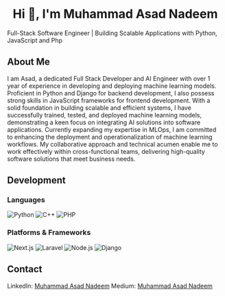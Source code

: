 <h1 align="center">Hi 👋, I'm Muhammad Asad Nadeem </h1>
Full-Stack Software Engineer | Building Scalable Applications with Python, JavaScript and Php

## About Me
I am Asad, a dedicated Full Stack Developer and AI Engineer with over 1 year of experience in developing and deploying machine learning models. Proficient in Python and Django for backend development, I also possess strong skills in JavaScript frameworks for frontend development. With a solid foundation in building scalable and efficient systems, I have successfully trained, tested, and deployed machine learning models, demonstrating a keen focus on integrating AI solutions into software applications. Currently expanding my expertise in MLOps, I am committed to enhancing the deployment and operationalization of machine learning workflows. My collaborative approach and technical acumen enable me to work effectively within cross-functional teams, delivering high-quality software solutions that meet business needs.

## Development
### Languages
![Python](https://img.shields.io/badge/python-3670A0?style=for-the-badge&logo=python&logoColor=ffdd54)
![C++](https://img.shields.io/badge/c++-%2300599C.svg?style=for-the-badge&logo=c%2B%2B&logoColor=white)
![PHP](https://img.shields.io/badge/php-%23ED8C00.svg?style=for-the-badge&logo=php&logoColor=white)

### Platforms & Frameworks
![Next.js](https://img.shields.io/badge/nextjs-%23326ce5.svg?style=for-the-badge&logo=next&logoColor=white)
![Laravel](https://img.shields.io/badge/laravel-%23326ce5.svg?style=for-the-badge&logo=laravel&logoColor=black)
![Node.js](https://img.shields.io/badge/node.js-339933?style=for-the-badge&logo=Node.js&logoColor=white)
![Django](https://img.shields.io/badge/Django-092E20?style=for-the-badge&logo=django&logoColor=green)

## Contact

LinkedIn: [Muhammad Asad Nadeem](https://www.linkedin.com/in/muhammad-asad-nadeem-b9ba11271/)
Medium: [Muhammad Asad Nadeem](https://medium.com/@masadnadeem23)
